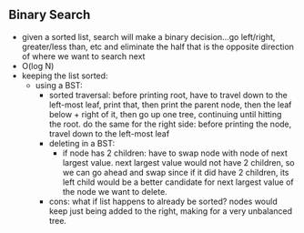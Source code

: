 ## Binary Search
  - given a sorted list, search will make a binary decision...go left/right, greater/less than, etc and eliminate the half that is the opposite direction of where we want to search next
  - O(log N)
  - keeping the list sorted: 
    - using a BST:
      - sorted traversal: before printing root, have to travel down to the left-most leaf, print that, then print the parent node, then the leaf below + right of it, then go up one tree, continuing until hitting the root. do the same for the right side:
        before printing the node, travel down to the left-most leaf
      - deleting in a BST:
        - if node has 2 children: have to swap node with node of next largest value. next largest value would not have 2 children, so we can go ahead and swap since if it did have 2 children, its left child would be a better candidate for next largest value of the node we want to delete. 
      - cons: what if list happens to already be sorted? nodes would keep just being added to the right, making for a very unbalanced tree.